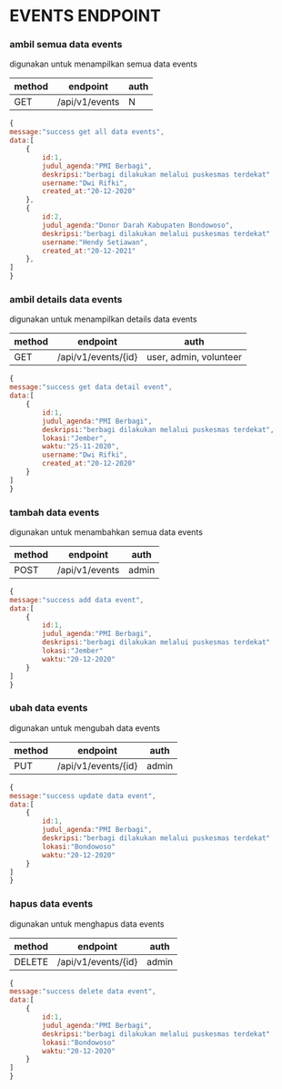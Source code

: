 # EVENTS ENDPOINT

### ambil semua data events

digunakan untuk menampilkan semua data events

| method | endpoint       | auth |
| ------ | -------------- | ---- |
| GET    | /api/v1/events | N    |

```js
{
message:"success get all data events",
data:[
    {
        id:1,
        judul_agenda:"PMI Berbagi",
        deskripsi:"berbagi dilakukan melalui puskesmas terdekat"
        username:"Dwi Rifki",
        created_at:"20-12-2020"
    },
    {
        id:2,
        judul_agenda:"Donor Darah Kabupaten Bondowoso",
        deskripsi:"berbagi dilakukan melalui puskesmas terdekat"
        username:"Hendy Setiawan",
        created_at:"20-12-2021"
    },
]
}
```

### ambil details data events

digunakan untuk menampilkan details data events

| method | endpoint            | auth                   |
| ------ | ------------------- | ---------------------- |
| GET    | /api/v1/events/{id} | user, admin, volunteer |

```js
{
message:"success get data detail event",
data:[
    {
        id:1,
        judul_agenda:"PMI Berbagi",
        deskripsi:"berbagi dilakukan melalui puskesmas terdekat",
        lokasi:"Jember",
        waktu:"25-11-2020",
        username:"Dwi Rifki",
        created_at:"20-12-2020"
    }
]
}
```

### tambah data events

digunakan untuk menambahkan semua data events

| method | endpoint       | auth  |
| ------ | -------------- | ----- |
| POST   | /api/v1/events | admin |

```js
{
message:"success add data event",
data:[
    {
        id:1,
        judul_agenda:"PMI Berbagi",
        deskripsi:"berbagi dilakukan melalui puskesmas terdekat"
        lokasi:"Jember"
        waktu:"20-12-2020"
    }
]
}
```

### ubah data events

digunakan untuk mengubah data events

| method | endpoint            | auth  |
| ------ | ------------------- | ----- |
| PUT    | /api/v1/events/{id} | admin |

```js
{
message:"success update data event",
data:[
    {
        id:1,
        judul_agenda:"PMI Berbagi",
        deskripsi:"berbagi dilakukan melalui puskesmas terdekat"
        lokasi:"Bondowoso"
        waktu:"20-12-2020"
    }
]
}
```

### hapus data events

digunakan untuk menghapus data events

| method | endpoint            | auth  |
| ------ | ------------------- | ----- |
| DELETE | /api/v1/events/{id} | admin |

```js
{
message:"success delete data event",
data:[
    {
        id:1,
        judul_agenda:"PMI Berbagi",
        deskripsi:"berbagi dilakukan melalui puskesmas terdekat"
        lokasi:"Bondowoso"
        waktu:"20-12-2020"
    }
]
}
```
